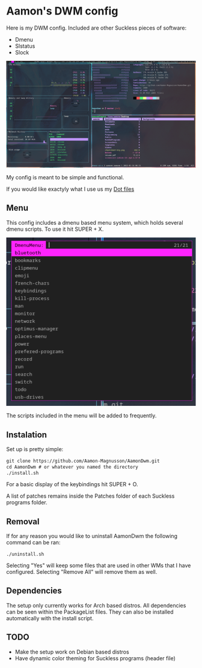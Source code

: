 # Aamon's DWM config

Here is my DWM config.
Included are other Suckless pieces of software:

- Dmenu
- Slstatus
- Slock

![Screen shot of config](GeneralView.png)

My config is meant to be simple and functional.

If you would like exactyly what I use us my [Dot files](https://github.com/Aamon-Magnusson/Dotfiles)

## Menu

This config includes a dmenu based menu system, which holds several dmenu scripts. To use it hit SUPER + X.

![Screen shot of menu](dmenuMenu.png)

The scripts included in the menu will be added to frequently.

## Instalation

Set up is pretty simple:

```
git clone https://github.com/Aamon-Magnusson/AamonDwm.git
cd AamonDwm # or whatever you named the directory
./install.sh
```

For a basic display of the keybindings hit SUPER + O.

A list of patches remains inside the Patches folder of each Suckless programs folder.

## Removal

If for any reason you would like to uninstall AamonDwm the following command can be ran:

```
./uninstall.sh
```

Selecting "Yes" will keep some files that are used in other WMs that I have configured. Selecting "Remove All" will remove them as well.

## Dependencies

The setup only currently works for Arch based distros.
All dependencies can be seen within the PackageList files. 
They can also be installed automatically with the install script.

## TODO

- Make the setup work on Debian based distros
- Have dynamic color theming for Suckless programs (header file)
